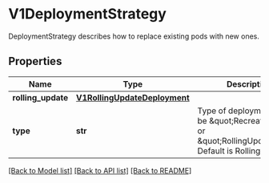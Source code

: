 # V1DeploymentStrategy

DeploymentStrategy describes how to replace existing pods with new ones.

## Properties
Name | Type | Description | Notes
------------ | ------------- | ------------- | -------------
**rolling_update** | [**V1RollingUpdateDeployment**](V1RollingUpdateDeployment.md) |  | [optional] 
**type** | **str** | Type of deployment. Can be \&quot;Recreate\&quot; or \&quot;RollingUpdate\&quot;. Default is RollingUpdate.   | [optional] 

[[Back to Model list]](../README.md#documentation-for-models) [[Back to API list]](../README.md#documentation-for-api-endpoints) [[Back to README]](../README.md)


